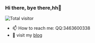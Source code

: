 ### Hi there, bye there,hh👋
![Total visitor](https://visitor-count-badge.herokuapp.com/total.svg?repo_id=${DianeDii})
<!--
**DianeDii/DianeDii** is a ✨ _special_ ✨ repository because its `README.md` (this file) appears on your GitHub profile.

Here are some ideas to get you started:
- 👯 I’m looking to collaborate on ...
- 🤔 I’m looking for help with ...

- - 😄 Pronouns: ...
- ⚡ Fun fact: ...
- - 🔭 I’m currently working on ...
- 🌱 I’m currently learning  ...
-->
- 📫 How to reach me: QQ:3463600338
- 💬 visit my [blog](https://dianedii.top)



